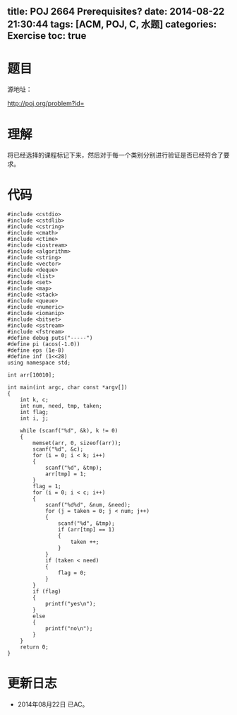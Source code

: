 title: POJ 2664 Prerequisites?
date: 2014-08-22 21:30:44
tags: [ACM, POJ, C, 水题]
categories: Exercise
toc: true
---
# 题目
源地址：

http://poj.org/problem?id=

# 理解
将已经选择的课程标记下来，然后对于每一个类别分别进行验证是否已经符合了要求。

<!-- more -->

# 代码
```
#include <cstdio>
#include <cstdlib>
#include <cstring>
#include <cmath>
#include <ctime>
#include <iostream>
#include <algorithm>
#include <string>
#include <vector>
#include <deque>
#include <list>
#include <set>
#include <map>
#include <stack>
#include <queue>
#include <numeric>
#include <iomanip>
#include <bitset>
#include <sstream>
#include <fstream>
#define debug puts("-----")
#define pi (acos(-1.0))
#define eps (1e-8)
#define inf (1<<28)
using namespace std;

int arr[10010];

int main(int argc, char const *argv[])
{
    int k, c;
    int num, need, tmp, taken;
    int flag;
    int i, j;

    while (scanf("%d", &k), k != 0)
    {
        memset(arr, 0, sizeof(arr));
        scanf("%d", &c);
        for (i = 0; i < k; i++)
        {
            scanf("%d", &tmp);
            arr[tmp] = 1;
        }
        flag = 1;
        for (i = 0; i < c; i++)
        {
            scanf("%d%d", &num, &need);
            for (j = taken = 0; j < num; j++)
            {
                scanf("%d", &tmp);
                if (arr[tmp] == 1)
                {
                    taken ++;
                }
            }
            if (taken < need)
            {
                flag = 0;
            }
        }
        if (flag)
        {
            printf("yes\n");
        }
        else
        {
            printf("no\n");
        }
    }
    return 0;
}
```
# 更新日志
- 2014年08月22日 已AC。